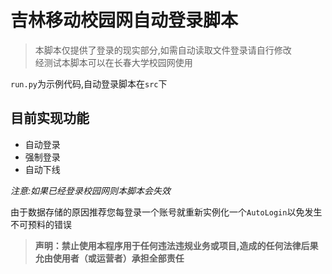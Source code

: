 # 吉林移动校园网自动登录脚本

> 本脚本仅提供了登录的现实部分,如需自动读取文件登录请自行修改  
> 经测试本脚本可以在长春大学校园网使用  

`run.py`为示例代码,自动登录脚本在`src`下

## 目前实现功能

* 自动登录
* 强制登录
* 自动下线

*注意:如果已经登录校园网则本脚本会失效*

由于数据存储的原因推荐您每登录一个账号就重新实例化一个`AutoLogin`以免发生不可预料的错误


> **声明：禁止使用本程序用于任何违法违规业务或项目,造成的任何法律后果允由使用者（或运营者）承担全部责任**